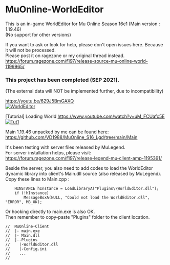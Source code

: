 # MuOnline-WorldEditor  
  
This is an in-game WorldEditor for Mu Online Season 16e1 (Main version : 1.19.46)  
(No support for other versions)  
  
If you want to ask or look for help, please don't open issues here. Because it will not be processed.  
Please post it on ragezone or my original thread instead.  
https://forum.ragezone.com/f197/release-source-mu-online-world-1199965/  
  
### This project has been completed (SEP 2021).  
(The external data will NOT be implemented further, due to incompatibility)  
  
https://youtu.be/629J5BmGAXQ  
[![WorldEditor](https://img.youtube.com/vi/629J5BmGAXQ/hqdefault.jpg)](https://youtu.be/629J5BmGAXQ)  
  
[Tutorial] Loading World
https://www.youtube.com/watch?v=uM_FCUafc5E  
[![Tut1](https://img.youtube.com/vi/uM_FCUafc5E/hqdefault.jpg)](https://youtu.be/uM_FCUafc5E)  


Main 1.19.46 unpacked by me can be found here:  
https://github.com/VD1988/MuOnline_S16_Lgd/tree/main/Main  
  
It's been testing with server files released by MuLegend.  
For server installation helps, please visit:  
https://forum.ragezone.com/f197/release-legend-mu-client-amp-1195391/  
  
Beside the server, you also need to add codes to load the WorldEditor dynamic library into client's Main.dll source (also released by MuLegend).  
Copy these lines to Main.cpp :  
```
	HINSTANCE hInstance = LoadLibraryA("Plugins\\WorldEditor.dll");
	if (!hInstance) 
		MessageBoxA(NULL, "Could not load the WorldEditor.dll", "ERROR", MB_OK);
```
Or hooking directly to main.exe is also OK.  
Then remember to copy-paste "Plugins" folder to the client location.  
```
//  MuOnline-Client
//  |- main.exe
//  |- Main.dll
//  |--Plugins
//    |-WorldEditor.dll
//    |-Config.ini
//    ...
//
```
